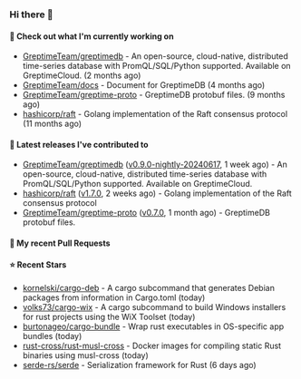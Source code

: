 ### Hi there 👋

#### 👷 Check out what I'm currently working on

- [GreptimeTeam/greptimedb](https://github.com/GreptimeTeam/greptimedb) - An open-source, cloud-native, distributed time-series database with PromQL/SQL/Python supported. Available on GreptimeCloud. (2 months ago)
- [GreptimeTeam/docs](https://github.com/GreptimeTeam/docs) - Document for GreptimeDB (4 months ago)
- [GreptimeTeam/greptime-proto](https://github.com/GreptimeTeam/greptime-proto) - GreptimeDB protobuf files. (9 months ago)
- [hashicorp/raft](https://github.com/hashicorp/raft) - Golang implementation of the Raft consensus protocol (11 months ago)

#### 🔭 Latest releases I've contributed to

- [GreptimeTeam/greptimedb](https://github.com/GreptimeTeam/greptimedb) ([v0.9.0-nightly-20240617](https://github.com/GreptimeTeam/greptimedb/releases/tag/v0.9.0-nightly-20240617), 1 week ago) - An open-source, cloud-native, distributed time-series database with PromQL/SQL/Python supported. Available on GreptimeCloud.
- [hashicorp/raft](https://github.com/hashicorp/raft) ([v1.7.0](https://github.com/hashicorp/raft/releases/tag/v1.7.0), 2 weeks ago) - Golang implementation of the Raft consensus protocol
- [GreptimeTeam/greptime-proto](https://github.com/GreptimeTeam/greptime-proto) ([v0.7.0](https://github.com/GreptimeTeam/greptime-proto/releases/tag/v0.7.0), 1 month ago) - GreptimeDB protobuf files.

#### 🔨 My recent Pull Requests


#### ⭐ Recent Stars

- [kornelski/cargo-deb](https://github.com/kornelski/cargo-deb) - A cargo subcommand that generates Debian packages from information in Cargo.toml (today)
- [volks73/cargo-wix](https://github.com/volks73/cargo-wix) - A cargo subcommand to build Windows installers for rust projects using the WiX Toolset (today)
- [burtonageo/cargo-bundle](https://github.com/burtonageo/cargo-bundle) - Wrap rust executables in OS-specific app bundles (today)
- [rust-cross/rust-musl-cross](https://github.com/rust-cross/rust-musl-cross) - Docker images for compiling static Rust binaries using musl-cross (today)
- [serde-rs/serde](https://github.com/serde-rs/serde) - Serialization framework for Rust (6 days ago)
